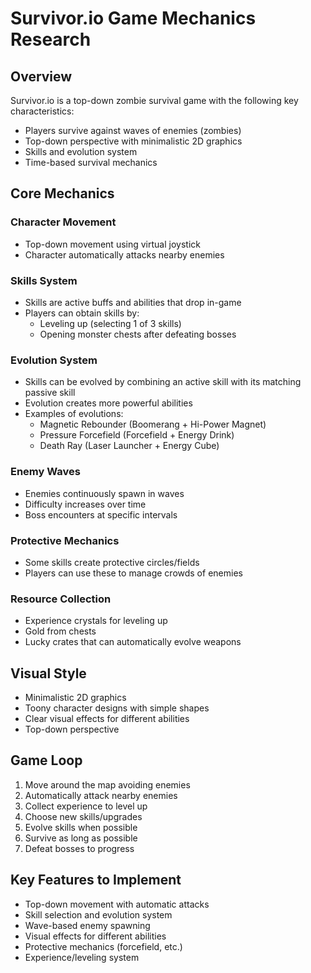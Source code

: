 # Survivor.io Game Mechanics Research

## Overview
Survivor.io is a top-down zombie survival game with the following key characteristics:
- Players survive against waves of enemies (zombies)
- Top-down perspective with minimalistic 2D graphics
- Skills and evolution system
- Time-based survival mechanics

## Core Mechanics

### Character Movement
- Top-down movement using virtual joystick
- Character automatically attacks nearby enemies

### Skills System
- Skills are active buffs and abilities that drop in-game
- Players can obtain skills by:
  - Leveling up (selecting 1 of 3 skills)
  - Opening monster chests after defeating bosses

### Evolution System
- Skills can be evolved by combining an active skill with its matching passive skill
- Evolution creates more powerful abilities
- Examples of evolutions:
  - Magnetic Rebounder (Boomerang + Hi-Power Magnet)
  - Pressure Forcefield (Forcefield + Energy Drink)
  - Death Ray (Laser Launcher + Energy Cube)

### Enemy Waves
- Enemies continuously spawn in waves
- Difficulty increases over time
- Boss encounters at specific intervals

### Protective Mechanics
- Some skills create protective circles/fields
- Players can use these to manage crowds of enemies

### Resource Collection
- Experience crystals for leveling up
- Gold from chests
- Lucky crates that can automatically evolve weapons

## Visual Style
- Minimalistic 2D graphics
- Toony character designs with simple shapes
- Clear visual effects for different abilities
- Top-down perspective

## Game Loop
1. Move around the map avoiding enemies
2. Automatically attack nearby enemies
3. Collect experience to level up
4. Choose new skills/upgrades
5. Evolve skills when possible
6. Survive as long as possible
7. Defeat bosses to progress

## Key Features to Implement
- Top-down movement with automatic attacks
- Skill selection and evolution system
- Wave-based enemy spawning
- Visual effects for different abilities
- Protective mechanics (forcefield, etc.)
- Experience/leveling system
